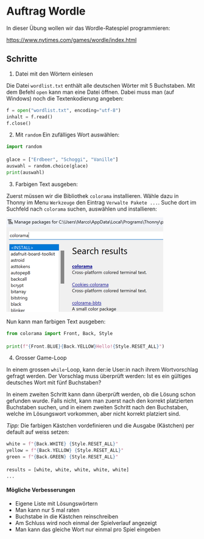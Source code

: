 # Auftrag Wordle


In dieser Übung wollen wir das Wordle-Ratespiel programmieren:

https://www.nytimes.com/games/wordle/index.html

## Schritte

1. Datei mit den Wörtern einlesen

Die Datei `wordlist.txt` enthält alle deutschen Wörter mit 5 Buchstaben. Mit dem Befehl `open` kann man eine Datei öffnen. Dabei muss man (auf Windows) noch die Textenkodierung angeben:
```py
f = open("wordlist.txt", encoding="utf-8")
inhalt = f.read()
f.close()
```

2. Mit `random` Ein zufälliges Wort auswählen:

```py
import random

glace = ["Erdbeer", "Schoggi", "Vanille"]
auswahl = random.choice(glace)
print(auswahl)
```


3. Farbigen Text ausgeben:

Zuerst müssen wir die Bibliothek `colorama` installieren. Wähle dazu in Thonny im Menu `Werkzeuge` den Eintrag `Verwalte Pakete ...`. Suche dort im Suchfeld nach `colorama` suchen, auswählen und installieren:

![](colorama-install.png)


Nun kann man farbigen Text ausgeben:
```py
from colorama import Front, Back, Style

print(f"{Front.BLUE}{Back.YELLOW}Hello!{Style.RESET_ALL}")
```

4. Grosser Game-Loop

In einem grossen `while`-Loop, kann der:ie User:in nach ihrem Wortvorschlag gefragt werden. Der Vorschlag muss überprüft werden: Ist es ein gültiges deutsches Wort mit fünf Buchstaben?

In einem zweiten Schritt kann dann überprüft werden, ob die Lösung schon gefunden wurde. Falls nicht, kann man zuerst nach den korrekt platzierten Buchstaben suchen, und in einem zweiten Schritt nach den Buchstaben, welche im Lösungswort vorkommen, aber nicht korrekt platziert sind.

_Tipp:_ Die farbigen Kästchen vordefinieren und die Ausgabe (Kästchen) per default auf weiss setzen:
```py
white = f"{Back.WHITE} {Style.RESET_ALL}"
yellow = f"{Back.YELLOW} {Style.RESET_ALL}"
green = f"{Back.GREEN} {Style.RESET_ALL}"

results = [white, white, white, white, white]
...
```



#### Mögliche Verbesserungen
 - Eigene Liste mit Lösungswörtern
 - Man kann nur 5 mal raten
 - Buchstabe in die Kästchen reinschreiben
 - Am Schluss wird noch einmal der Spielverlauf angezeigt
 - Man kann das gleiche Wort nur einmal pro Spiel eingeben